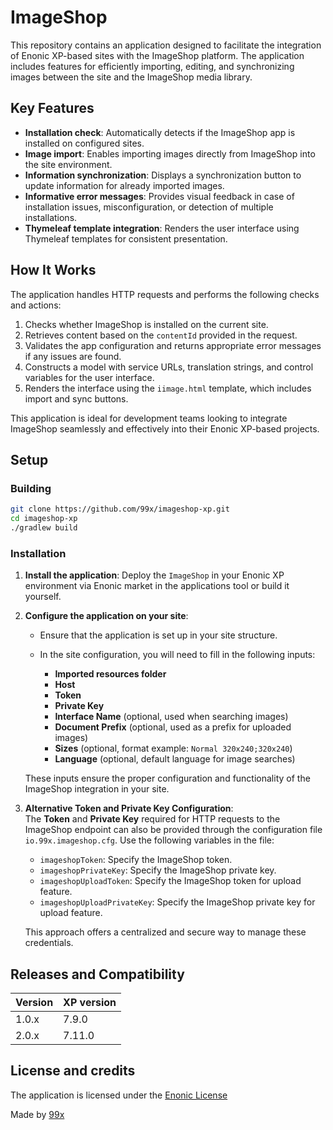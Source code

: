 # ImageShop

This repository contains an application designed to facilitate the integration of Enonic XP-based sites with the ImageShop platform. The application includes features for efficiently importing, editing, and synchronizing images between the site and the ImageShop media library.

## Key Features

- **Installation check**: Automatically detects if the ImageShop app is installed on configured sites.
- **Image import**: Enables importing images directly from ImageShop into the site environment.
- **Information synchronization**: Displays a synchronization button to update information for already imported images.
- **Informative error messages**: Provides visual feedback in case of installation issues, misconfiguration, or detection of multiple installations.
- **Thymeleaf template integration**: Renders the user interface using Thymeleaf templates for consistent presentation.

## How It Works

The application handles HTTP requests and performs the following checks and actions:
1. Checks whether ImageShop is installed on the current site.
2. Retrieves content based on the `contentId` provided in the request.
3. Validates the app configuration and returns appropriate error messages if any issues are found.
4. Constructs a model with service URLs, translation strings, and control variables for the user interface.
5. Renders the interface using the `iimage.html` template, which includes import and sync buttons.

This application is ideal for development teams looking to integrate ImageShop seamlessly and effectively into their Enonic XP-based projects.

## Setup
### Building

```bash
git clone https://github.com/99x/imageshop-xp.git
cd imageshop-xp
./gradlew build
```

### Installation

1. **Install the application**: Deploy the `ImageShop` in your Enonic XP environment via Enonic market in the applications tool or build it yourself.
2. **Configure the application on your site**:
   - Ensure that the application is set up in your site structure.
   - In the site configuration, you will need to fill in the following inputs:

     - **Imported resources folder**
     - **Host**
     - **Token**
     - **Private Key**
     - **Interface Name** (optional, used when searching images)
     - **Document Prefix** (optional, used as a prefix for uploaded images)
     - **Sizes** (optional, format example: `Normal 320x240;320x240`)
     - **Language** (optional, default language for image searches)

   These inputs ensure the proper configuration and functionality of the ImageShop integration in your site.
3. **Alternative Token and Private Key Configuration**:  
   The **Token** and **Private Key** required for HTTP requests to the ImageShop endpoint can also be provided through the configuration file `io.99x.imageshop.cfg`. Use the following variables in the file:

   - `imageshopToken`: Specify the ImageShop token.
   - `imageshopPrivateKey`: Specify the ImageShop private key.
   - `imageshopUploadToken`: Specify the ImageShop token for upload feature.
   - `imageshopUploadPrivateKey`: Specify the ImageShop private key for upload feature.

   This approach offers a centralized and secure way to manage these credentials.



## Releases and Compatibility

| Version | XP version   |
| ------- | ------------ |
| 1.0.x  | 7.9.0       |
| 2.0.x  | 7.11.0      |

## License and credits
The application is licensed under the [Enonic License](https://github.com/99x/imageshop-xp/blob/main/LICENSE.txt)

Made by [99x](https://99x.io)